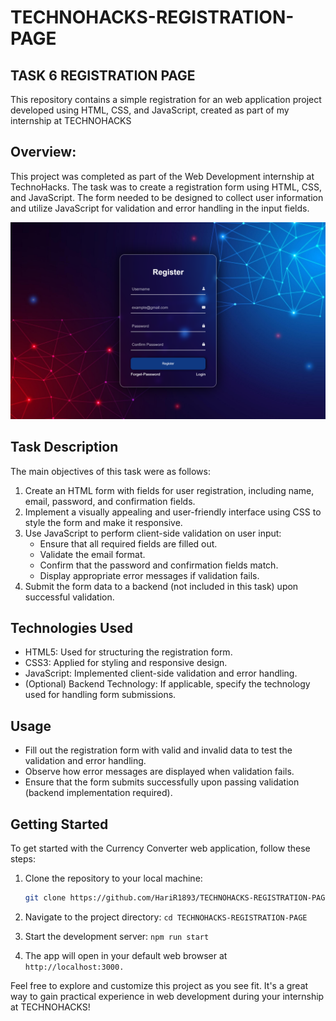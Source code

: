 
# TECHNOHACKS-REGISTRATION-PAGE

## TASK 6 REGISTRATION PAGE

This repository contains a simple registration for an web application project developed using HTML, CSS, and JavaScript, created as part of my internship at TECHNOHACKS

## Overview:
This project was completed as part of the Web Development internship at TechnoHacks. The task was to create a registration form using HTML, CSS, and JavaScript. The form needed to be designed to collect user information and utilize JavaScript for validation and error handling in the input fields.

![Demo picture of the Registration form](Image/DEMO.png)

## Task Description

The main objectives of this task were as follows:
1. Create an HTML form with fields for user registration, including name, email, password, and confirmation fields.
2. Implement a visually appealing and user-friendly interface using CSS to style the form and make it responsive.
3. Use JavaScript to perform client-side validation on user input:
   - Ensure that all required fields are filled out.
   - Validate the email format.
   - Confirm that the password and confirmation fields match.
   - Display appropriate error messages if validation fails.
4. Submit the form data to a backend (not included in this task) upon successful validation.

## Technologies Used
- HTML5: Used for structuring the registration form.
- CSS3: Applied for styling and responsive design.
- JavaScript: Implemented client-side validation and error handling.
- (Optional) Backend Technology: If applicable, specify the technology used for handling form submissions.


## Usage
- Fill out the registration form with valid and invalid data to test the validation and error handling.
- Observe how error messages are displayed when validation fails.
- Ensure that the form submits successfully upon passing validation (backend implementation required).


## Getting Started

To get started with the Currency Converter web application, follow these steps:

1. Clone the repository to your local machine:

   ```bash
   git clone https://github.com/HariR1893/TECHNOHACKS-REGISTRATION-PAGE.git
   ```
2. Navigate to the project directory:
   `cd TECHNOHACKS-REGISTRATION-PAGE`

3. Start the development server:
    `npm run start`
   
5. The app will open in your default web browser at `http://localhost:3000.`

Feel free to explore and customize this project as you see fit. It's a great way to gain practical experience in web development during your internship at TECHNOHACKS!
